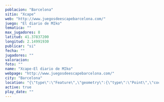 ```yaml
---
poblacion: "Barcelona"
sitio: "Xcape"
web: "http://www.juegosdeescapebarcelona.com/"
juego: "El diario de MIko"
tematica: ""
max_jugadores: 8
latitud: 41.37837200
longitud: 2.14991930
publicar: "si"
fecha: ""
jugadores: ""
valoracion: 
foto: ""
name: "Xcape-El diario de MIko"
webpage: "http://www.juegosdeescapebarcelona.com/"
city: "Barcelona"
location: "{\"type\":\"Feature\",\"geometry\":{\"type\":\"Point\",\"coordinates\":[\"41,37837200\",\"2,14991930\"]}}"
active: true
play_date: ""
---
```


